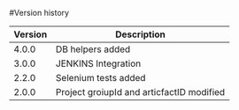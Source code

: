 #Version history

|Version | Description|
|--------|------------|
|4.0.0   | DB helpers added       |
|3.0.0   | JENKINS Integration  |
|2.2.0   | Selenium tests added |
|2.0.0   | Project groiupId and articfactID modified |# sociallabs

